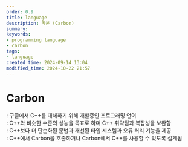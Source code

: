 ```yaml
---
order: 0.9
title: language
description: 카본 (Carbon)
summary:
keywords:
- programming language
- carbon
tags:
- language
created_time: 2024-09-14 13:04
modified_time: 2024-10-22 21:57
---
```


# Carbon
: 구글에서 C++를 대체하기 위해 개발중인 프로그래밍 언어  
: C++와 비슷한 수준의 성능을 목표로 하며 C++ 취약점과 복잡성을 보완함  
: C++보다 더 단순화된 문법과 개선된 타입 시스템과 오류 처리 기능을 제공  
: C++에서 Carbon을 호출하거나 Carbon에서 C++를 사용할 수 있도록 설계됨  